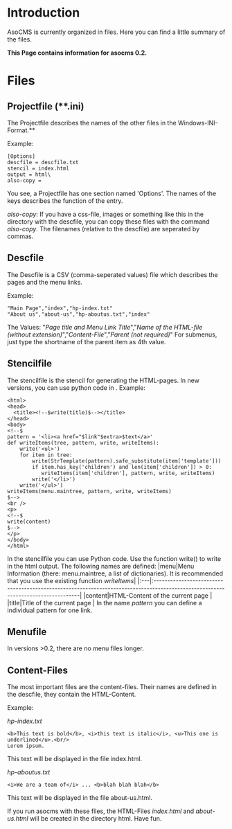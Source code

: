 # Introduction #

AsoCMS is currently organized in files. Here you can find a little summary of the files.

**This Page contains information for asocms 0.2.**


# Files #

## Projectfile (**.ini) ##
The Projectfile describes the names of the other files in the Windows-INI-Format.**

Example:
```
[Options]
descfile = descfile.txt
stencil = index.html
output = html\
also-copy = 
```

You see, a Projectfile has one section named 'Options'. The names of the keys describes the function of the entry.

_also-copy_: If you have a css-file, images or something like this in the directory with the descfile, you can copy these files with the command _also-copy_.
The filenames (relative to the descfile) are seperated by commas.

## Descfile ##
The Descfile is a CSV (comma-seperated values) file which describes the pages and the menu links.

Example:
```
"Main Page","index","hp-index.txt"
"About us","about-us","hp-aboutus.txt","index"
```
The Values:
"_Page title and Menu Link Title_","_Name of the HTML-file (without extension)_","_Content-File_","_Parent (not required)_"
For submenus, just type the shortname of the parent item as 4th value.

## Stencilfile ##
The stencilfile is the stencil for generating the HTML-pages. In new versions, you can use python code in <!--$ and $-->.
Example:
```
<html>
<head>
  <title><!--$write(title)$--></title>
</head>
<body>
<!--$
pattern = '<li><a href="$link"$extra>$text</a>'
def writeItems(tree, pattern, write, writeItems):
    write('<ul>')
    for item in tree:
        write(StrTemplate(pattern).safe_substitute(item['template']))
        if item.has_key('children') and len(item['children']) > 0:
           writeItems(item['children'], pattern, write, writeItems)
        write('</li>')
    write('</ul>')
writeItems(menu.maintree, pattern, write, writeItems)
$-->
<br />
<p>
<!--$
write(content)
$-->
</p>
</body>
</html>
```

In the stencilfile you can use Python code. Use the function write() to write in the html output.
The following names are defined:
|menu|Menu Information (there: menu.maintree, a list of dictionaries). It is recommended that you use the existing function _writeItems_|
|:---|:---------------------------------------------------------------------------------------------------------------------------------|
|content|HTML-Content of the current page                                                                                                  |
|title|Title of the current page                                                                                                         |
In the name _pattern_ you can define a individual pattern for one link.

## Menufile ##
In versions >0.2, there are no menu files longer.

## Content-Files ##
The most important files are the content-files. Their names are defined in the descfile, they contain the HTML-Content.

Example:

_hp-index.txt_
```
<b>This text is bold</b>, <i>this text is italic</i>, <u>This one is underlined</u>.<br/>
Lorem ipsum.
```
This text will be displayed in the file index.html.

_hp-aboutus.txt_
```
<i>We are a team of</i> ... <b>blah blah blah</b>
```
This text will be displayed in the file about-us.html.

If you run asocms with these files, the HTML-Files _index.html_ and _about-us.html_ will be created in the directory html\. Have fun.